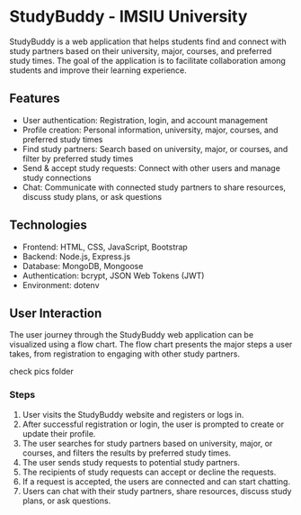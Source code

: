 # StudyBuddy  - IMSIU University


StudyBuddy is a web application that helps students find and connect with study partners based on their university, major, courses, and preferred study times. The goal of the application is to facilitate collaboration among students and improve their learning experience.


## Features

- User authentication: Registration, login, and account management
- Profile creation: Personal information, university, major, courses, and preferred study times
- Find study partners: Search based on university, major, or courses, and filter by preferred study times
- Send & accept study requests: Connect with other users and manage study connections
- Chat: Communicate with connected study partners to share resources, discuss study plans, or ask questions

## Technologies

- Frontend: HTML, CSS, JavaScript, Bootstrap
- Backend: Node.js, Express.js
- Database: MongoDB, Mongoose
- Authentication: bcrypt, JSON Web Tokens (JWT)
- Environment: dotenv

## User Interaction

The user journey through the StudyBuddy web application can be visualized using a flow chart. The flow chart presents the major steps a user takes, from registration to engaging with other study partners.

check pics folder

### Steps

1. User visits the StudyBuddy website and registers or logs in.
2. After successful registration or login, the user is prompted to create or update their profile.
3. The user searches for study partners based on university, major, or courses, and filters the results by preferred study times.
4. The user sends study requests to potential study partners.
5. The recipients of study requests can accept or decline the requests.
6. If a request is accepted, the users are connected and can start chatting.
7. Users can chat with their study partners, share resources, discuss study plans, or ask questions.
